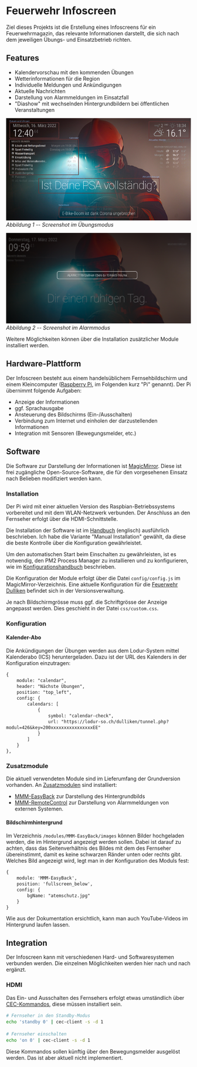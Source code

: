 # Feuerwehr Infoscreen

Ziel dieses Projekts ist die Erstellung eines Infoscreens für ein Feuerwehrmagazin, das relevante Informationen darstellt, die sich nach dem jeweiligen Übungs- und Einsatzbetrieb richten.

## Features

- Kalendervorschau mit den kommenden Übungen
- Wetterinformationen für die Region
- Individuelle Meldungen und Ankündigungen
- Aktuelle Nachrichten
- Darstellung von Alarmmeldungen im Einsatzfall
- "Diashow" mit wechselnden Hintergrundbildern bei öffentlichen Veranstaltungen

![Screenshot](doc/screenshot-annotated.png)
*Abbildung 1 -- Screenshot im Übungsmodus*

![Screenshot](doc/screenshot-alert.png)
*Abbildung 2 -- Screenshot im Alarmmodus*



Weitere Möglichkeiten können über die Installation zusätzlicher Module installiert werden.

## Hardware-Plattform

Der Infoscreen besteht aus einem handelsüblichem Fernsehbildschirm und einem Kleincomputer ([Raspberry Pi](https://de.wikipedia.org/wiki/Raspberry_Pi), im Folgenden kurz "Pi" genannt). Der Pi übernimmt folgende Aufgaben:

- Anzeige der Informationen
- ggf. Sprachausgabe
- Ansteuerung des Bildschirms (Ein-/Ausschalten)
- Verbindung zum Internet und einholen der darzustellenden Informationen
- Integration mit Sensoren (Bewegungsmelder, etc.)

## Software

Die Software zur Darstellung der Informationen ist [MagicMirror](https://magicmirror.builders/). Diese ist frei zugängliche Open-Source-Software, die für den vorgesehenen Einsatz nach Belieben modifiziert werden kann.

### Installation

Der Pi wird mit einer aktuellen Version des Raspbian-Betriebssystems vorbereitet und mit dem WLAN-Netzwerk verbunden. Der Anschluss an den Fernseher erfolgt über die HDMI-Schnittstelle.

Die Installation der Software ist im [Handbuch](https://docs.magicmirror.builders/getting-started/installation.html) (englisch) ausführlich beschrieben. Ich habe die Variante "Manual Installation" gewählt, da diese die beste Kontrolle über die Konfiguration gewährleistet.

Um den automatischen Start beim Einschalten zu gewährleisten, ist es notwendig, den PM2 Process Manager zu installieren und zu konfigurieren, wie im [Konfigurationshandbuch](https://docs.magicmirror.builders/configuration/autostart.html) beschrieben.

Die Konfiguration der Module erfolgt über die Datei `config/config.js` im MagicMirror-Verzeichnis. Eine aktuelle Konfiguration für die [Feuerwehr Dulliken](https://lodur-so.ch/dulliken/) befindet sich in der Versionsverwaltung.

Je nach Bildschirmgrösse muss ggf. die Schriftgrösse der Anzeige angepasst werden. Dies geschieht in der Datei `css/custom.css`.

### Konfiguration

#### Kalender-Abo

Die Ankündigungen der Übungen werden aus dem Lodur-System mittel Kalenderabo (ICS) heruntergeladen. Dazu ist der URL des Kalenders in der Konfiguration einzutragen:

```
{
	module: "calendar",
	header: "Nächste Übungen",
	position: "top_left",
	config: {
		calendars: [
			{
				symbol: "calendar-check",
				url: "https://lodur-so.ch/dulliken/tunnel.php?modul=426&key=200xxxxxxxxxxxxxxxxEE"
			}
		]
	}
},
```

### Zusatzmodule

Die aktuell verwendeten Module sind im Lieferumfang der Grundversion vorhanden. An [Zusatzmodulen](https://github.com/MichMich/MagicMirror/wiki/3rd-party-modules) sind installiert:

- [MMM-EasyBack](https://github.com/mykle1/MMM-EasyBack) zur Darstellung des Hintergrundbilds
- [MMM-RemoteControl](https://github.com/Jopyth/MMM-Remote-Control) zur Darstellung von Alarmmeldungen von externen Systemen.

#### Bildschirmhintergrund

Im Verzeichnis `/modules/MMM-EasyBack/images` können Bilder hochgeladen werden, die im Hintergrund angezeigt werden sollen. Dabei ist darauf zu achten, dass das Seitenverhältnis des Bildes mit dem des Fernseher übereinstimmt, damit es keine schwarzen Ränder unten oder rechts gibt. Welches Bild angezeigt wird, legt man in der Konfiguration des Moduls fest:

```
{
	module: 'MMM-EasyBack',
	position: 'fullscreen_below',
	config: {
		bgName: "atemschutz.jpg"
	}
}
```

Wie aus der Dokumentation ersichtlich, kann man auch YouTube-Videos im Hintergrund laufen lassen.

## Integration

Der Infoscreen kann mit verschiedenen Hard- und Softwaresystemen verbunden werden. Die einzelnen Möglichkeiten werden hier nach und nach ergänzt.

### HDMI

Das Ein- und Ausschalten des Fernsehers erfolgt etwas umständlich über [CEC-Kommandos](https://pimylifeup.com/raspberrypi-hdmi-cec/), diese müssen installiert sein.

```bash
# Fernseher in den Standby-Modus
echo 'standby 0' | cec-client -s -d 1

# Fernseher einschalten
echo 'on 0' | cec-client -s -d 1
```

Diese Kommandos sollen künftig über den Bewegungsmelder ausgelöst werden. Das ist aber aktuell nicht implementiert.
